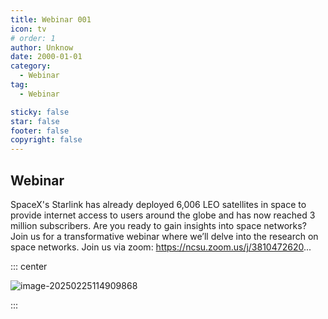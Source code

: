 ```yaml
---
title: Webinar 001
icon: tv
# order: 1
author: Unknow
date: 2000-01-01
category:
  - Webinar
tag:
  - Webinar

sticky: false
star: false
footer: false
copyright: false
---
```


## Webinar

SpaceX's Starlink has already deployed 6,006 LEO satellites in space to provide internet access to users around the globe and has now reached 3 million subscribers. Are you ready to gain insights into space networks? Join us for a transformative webinar where we’ll delve into the research on space networks.
Join us via zoom: https://ncsu.zoom.us/j/3810472620...

::: center

<img src="C:\Users\muysengly\Desktop\my_github\cics\src\webinar\image-20250225114909868.png" alt="image-20250225114909868" />

:::
